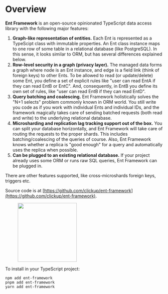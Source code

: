 # Overview

**Ent Framework** is an open-source opinionated TypeScript data access library with the following major features:

1. **Graph-like representation of entities.** Each Ent is represented as a TypeScipt class with immutable properties. An Ent class instance maps to one row of some table in a relational database (like PostgreSQL). In this sense, it looks similar to ORM, but has several differences explained below.
2. **Row-level security in a graph (privacy layer).** The managed data forms a graph where node is an Ent instance, and edge is a field link (think of foreign keys) to other Ents. To be allowed to read (or update/delete) some Ent, you define a set of explicit rules like "user can read EntA if they can read EntB or EntC". And, consequently, in EntB you define its own set of rules, like "user can read EntB if they can read EntD".
3. **Query batching and coalescing.** Ent Framework holistically solves the "N+1 selects" problem commonly known in ORM world. You still write you code as if you work with individual Ents and individual IDs, and the framework magically takes care of sending batched requests (both read and write) to the underlying relational database.
4. **Microsharding and replication lag tracking support out of the box.** You can split your database horizontally, and Ent Framework will take care of routing the requests to the proper shards. This includes batching/coalescing of the queries of course. Also, Ent Framework knows whether a replica is "good enough" for a query and automatically uses the replica when possible.
5. **Can be plugged to an existing relational database.** If your project already uses some ORM or runs raw SQL queries, Ent Framework can be plugged in.

There are other features supported, like cross-microshards foreign keys, triggers etc.

Source code is at [https://github.com/clickup/ent-framework](https://github.com/clickup/ent-framework).

<div align="left">

<figure><img src="https://github.com/clickup/ent-framework/actions/workflows/ci.yml/badge.svg?branch=main" alt="" width="188"><figcaption></figcaption></figure>

</div>

To install in your TypeScript project:

```
npm add ent-framework
pnpm add ent-framework
yarn add ent-framework
```
